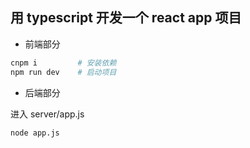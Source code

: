 ## 用 typescript 开发一个 react app 项目

- 前端部分

```sh
cnpm i         # 安装依赖
npm run dev    # 启动项目
```

- 后端部分

进入 server/app.js

```sh
node app.js
```
